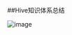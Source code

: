 ##Hive知识体系总结


![image](https://github.com/Tandoy/Bigdata-learn/blob/master/Hive/images/Parquet%E7%9A%84%E6%96%87%E4%BB%B6%E7%BB%93%E6%9E%84%E7%A4%BA%E6%84%8F%E5%9B%BE.png)